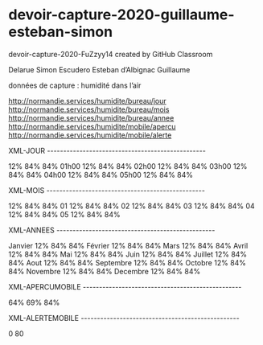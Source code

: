# devoir-capture-2020-guillaume-esteban-simon
devoir-capture-2020-FuZzyy14 created by GitHub Classroom
 
Delarue Simon
Escudero Esteban
d’Albignac Guillaume

données de capture : humidité dans l’air

http://normandie.services/humidite/bureau/jour
http://normandie.services/humidite/bureau/mois
http://normandie.services/humidite/bureau/annee
http://normandie.services/humidite/mobile/apercu
http://normandie.services/humidite/mobile/alerte


XML-JOUR	-------------------------------------------------

<humidite>
	<bureau>
		<jour>
			<min>12%</min>
		<moyenne>84%</moyenne>	
		<max>84%</max>	
			<heure>
				<valeur>01h00</valeur>
				<min>12%</min>
			<moyenne>84%</moyenne>	
			<max>84%</max>	
</heure>
<heure>
				<valeur>02h00</valeur>
				<min>12%</min>
			<moyenne>84%</moyenne>	
			<max>84%</max>	
</heure>	
<heure>
				<valeur>03h00</valeur>
				<min>12%</min>
			<moyenne>84%</moyenne>	
			<max>84%</max>	
</heure>
<heure>
				<valeur>04h00</valeur>
				<min>12%</min>
			<moyenne>84%</moyenne>	
			<max>84%</max>	
</heure>
<heure>
				<valeur>05h00</valeur>
				<min>12%</min>
			<moyenne>84%</moyenne>	
			<max>84%</max>	
</heure>	
		</jour>
	</bureau>
</humidite>


XML-MOIS -------------------------------------------------

<humidite>
	<bureau>
		<mois>
			<min>12%</min>
		<moyenne>84%</moyenne>	
		<max>84%</max>	
			<jour>
				<valeur>01</valeur>
				<min>12%</min>
			<moyenne>84%</moyenne>	
			<max>84%</max>	
</jour>
<jour>
				<valeur>02</valeur>
				<min>12%</min>
			<moyenne>84%</moyenne>	
			<max>84%</max>	
</jour>	
<jour>
				<valeur>03</valeur>
				<min>12%</min>
			<moyenne>84%</moyenne>	
			<max>84%</max>	
</jour>
<jour>
				<valeur>04</valeur>
				<min>12%</min>
			<moyenne>84%</moyenne>	
			<max>84%</max>	
</jour>
<jour>
				<valeur>05</valeur>
				<min>12%</min>
			<moyenne>84%</moyenne>	
			<max>84%</max>	
</jour>	
		</mois>
	</bureau>
</humidite>


XML-ANNEES -------------------------------------------------

<humidite>
	<bureau>
		<annee>
			<mois>
<valeur>Janvier</valeur>
				<min>12%</min>
<moyenne>84%</moyenne>
				<max>84%</max>
</mois>
			<mois>
<valeur>Février</valeur>
				<min>12%</min>
<moyenne>84%</moyenne>
				<max>84%</max>
</mois>
			<mois>
<valeur>Mars</valeur>
				<min>12%</min>
<moyenne>84%</moyenne>
				<max>84%</max>
</mois>
			<mois>
<valeur>Avril</valeur>
				<min>12%</min>
<moyenne>84%</moyenne>
				<max>84%</max>
</mois>
			<mois>
<valeur>Mai</valeur>
				<min>12%</min>
<moyenne>84%</moyenne>
				<max>84%</max>
</mois>
			<mois>
<valeur>Juin</valeur>
				<min>12%</min>
<moyenne>84%</moyenne>
				<max>84%</max>
</mois>
			<mois>
<valeur>Juillet</valeur>
				<min>12%</min>
<moyenne>84%</moyenne>
				<max>84%</max>
</mois>
			<mois>
<valeur>Aout</valeur>
				<min>12%</min>
<moyenne>84%</moyenne>
				<max>84%</max>
</mois>
			<mois>
<valeur>Septembre</valeur>
				<min>12%</min>
<moyenne>84%</moyenne>
				<max>84%</max>
</mois>
			<mois>
<valeur>Octobre</valeur>
				<min>12%</min>
<moyenne>84%</moyenne>
				<max>84%</max>
</mois>
			<mois>
<valeur>Novembre</valeur>
				<min>12%</min>
<moyenne>84%</moyenne>
				<max>84%</max>
</mois>
			<mois>
<valeur>Decembre</valeur>
				<min>12%</min>
<moyenne>84%</moyenne>
				<max>84%</max>
</mois>
		</annee>
	</bureau>
</humidite>



XML-APERCUMOBILE  -------------------------------------------------

<humidite>
	<mobile>
		<apercu>
			<mesureactuelle>64%</mesureactuelle>
			<moyenne>
				<journee>69%</journee>
				<annee>84%</annee>	
			</moyenne>
		</apercu>
	</mobile>
</humidite>

XML-ALERTEMOBILE  -------------------------------------------------

<humidite>
	<mobile>
		<alerte>0</alerte>
		<seuil>80</seuil>
	</mobile>
</humidite>
